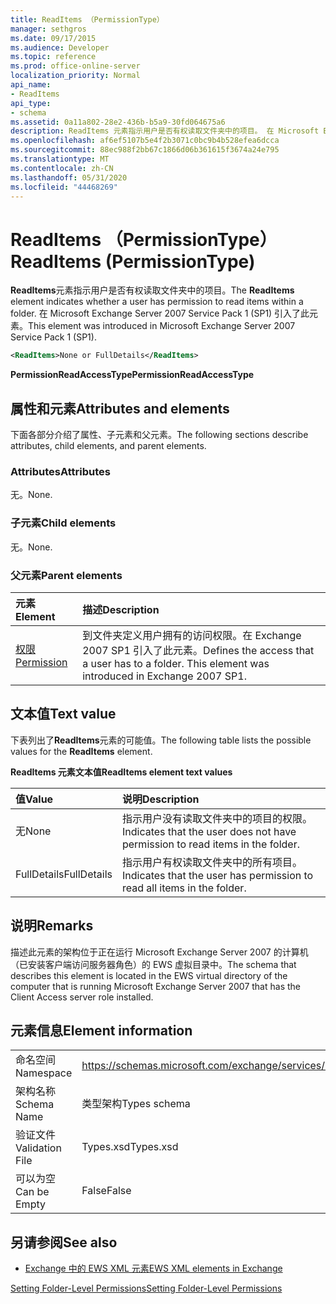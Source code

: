 ```yaml
---
title: ReadItems （PermissionType）
manager: sethgros
ms.date: 09/17/2015
ms.audience: Developer
ms.topic: reference
ms.prod: office-online-server
localization_priority: Normal
api_name:
- ReadItems
api_type:
- schema
ms.assetid: 0a11a802-28e2-436b-b5a9-30fd064675a6
description: ReadItems 元素指示用户是否有权读取文件夹中的项目。 在 Microsoft Exchange Server 2007 Service Pack 1 (SP1) 引入了此元素。
ms.openlocfilehash: af6ef5107b5e4f2b3071c0bc9b4b528efea6dcca
ms.sourcegitcommit: 88ec988f2bb67c1866d06b361615f3674a24e795
ms.translationtype: MT
ms.contentlocale: zh-CN
ms.lasthandoff: 05/31/2020
ms.locfileid: "44468269"
---
```

# <a name="readitems-permissiontype"></a><span data-ttu-id="144d9-104">ReadItems （PermissionType）</span><span class="sxs-lookup"><span data-stu-id="144d9-104">ReadItems (PermissionType)</span></span>

<span data-ttu-id="144d9-105">**ReadItems**元素指示用户是否有权读取文件夹中的项目。</span><span class="sxs-lookup"><span data-stu-id="144d9-105">The **ReadItems** element indicates whether a user has permission to read items within a folder.</span></span> <span data-ttu-id="144d9-106">在 Microsoft Exchange Server 2007 Service Pack 1 (SP1) 引入了此元素。</span><span class="sxs-lookup"><span data-stu-id="144d9-106">This element was introduced in Microsoft Exchange Server 2007 Service Pack 1 (SP1).</span></span> 
  
```xml
<ReadItems>None or FullDetails</ReadItems>
```

 <span data-ttu-id="144d9-107">**PermissionReadAccessType**</span><span class="sxs-lookup"><span data-stu-id="144d9-107">**PermissionReadAccessType**</span></span>
## <a name="attributes-and-elements"></a><span data-ttu-id="144d9-108">属性和元素</span><span class="sxs-lookup"><span data-stu-id="144d9-108">Attributes and elements</span></span>

<span data-ttu-id="144d9-109">下面各部分介绍了属性、子元素和父元素。</span><span class="sxs-lookup"><span data-stu-id="144d9-109">The following sections describe attributes, child elements, and parent elements.</span></span>
  
### <a name="attributes"></a><span data-ttu-id="144d9-110">Attributes</span><span class="sxs-lookup"><span data-stu-id="144d9-110">Attributes</span></span>

<span data-ttu-id="144d9-111">无。</span><span class="sxs-lookup"><span data-stu-id="144d9-111">None.</span></span>
  
### <a name="child-elements"></a><span data-ttu-id="144d9-112">子元素</span><span class="sxs-lookup"><span data-stu-id="144d9-112">Child elements</span></span>

<span data-ttu-id="144d9-113">无。</span><span class="sxs-lookup"><span data-stu-id="144d9-113">None.</span></span>
  
### <a name="parent-elements"></a><span data-ttu-id="144d9-114">父元素</span><span class="sxs-lookup"><span data-stu-id="144d9-114">Parent elements</span></span>

|<span data-ttu-id="144d9-115">**元素**</span><span class="sxs-lookup"><span data-stu-id="144d9-115">**Element**</span></span>|<span data-ttu-id="144d9-116">**描述**</span><span class="sxs-lookup"><span data-stu-id="144d9-116">**Description**</span></span>|
|:-----|:-----|
|[<span data-ttu-id="144d9-117">权限</span><span class="sxs-lookup"><span data-stu-id="144d9-117">Permission</span></span>](permission.md) <br/> |<span data-ttu-id="144d9-p103">到文件夹定义用户拥有的访问权限。在 Exchange 2007 SP1 引入了此元素。</span><span class="sxs-lookup"><span data-stu-id="144d9-p103">Defines the access that a user has to a folder. This element was introduced in Exchange 2007 SP1.</span></span>  <br/> |
   
## <a name="text-value"></a><span data-ttu-id="144d9-120">文本值</span><span class="sxs-lookup"><span data-stu-id="144d9-120">Text value</span></span>

<span data-ttu-id="144d9-121">下表列出了**ReadItems**元素的可能值。</span><span class="sxs-lookup"><span data-stu-id="144d9-121">The following table lists the possible values for the **ReadItems** element.</span></span> 
  
<span data-ttu-id="144d9-122">**ReadItems 元素文本值**</span><span class="sxs-lookup"><span data-stu-id="144d9-122">**ReadItems element text values**</span></span>

|<span data-ttu-id="144d9-123">**值**</span><span class="sxs-lookup"><span data-stu-id="144d9-123">**Value**</span></span>|<span data-ttu-id="144d9-124">**说明**</span><span class="sxs-lookup"><span data-stu-id="144d9-124">**Description**</span></span>|
|:-----|:-----|
|<span data-ttu-id="144d9-125">无</span><span class="sxs-lookup"><span data-stu-id="144d9-125">None</span></span>  <br/> |<span data-ttu-id="144d9-126">指示用户没有读取文件夹中的项目的权限。</span><span class="sxs-lookup"><span data-stu-id="144d9-126">Indicates that the user does not have permission to read items in the folder.</span></span>  <br/> |
|<span data-ttu-id="144d9-127">FullDetails</span><span class="sxs-lookup"><span data-stu-id="144d9-127">FullDetails</span></span>  <br/> |<span data-ttu-id="144d9-128">指示用户有权读取文件夹中的所有项目。</span><span class="sxs-lookup"><span data-stu-id="144d9-128">Indicates that the user has permission to read all items in the folder.</span></span>  <br/> |
   
## <a name="remarks"></a><span data-ttu-id="144d9-129">说明</span><span class="sxs-lookup"><span data-stu-id="144d9-129">Remarks</span></span>

<span data-ttu-id="144d9-130">描述此元素的架构位于正在运行 Microsoft Exchange Server 2007 的计算机（已安装客户端访问服务器角色）的 EWS 虚拟目录中。</span><span class="sxs-lookup"><span data-stu-id="144d9-130">The schema that describes this element is located in the EWS virtual directory of the computer that is running Microsoft Exchange Server 2007 that has the Client Access server role installed.</span></span>
  
## <a name="element-information"></a><span data-ttu-id="144d9-131">元素信息</span><span class="sxs-lookup"><span data-stu-id="144d9-131">Element information</span></span>

|||
|:-----|:-----|
|<span data-ttu-id="144d9-132">命名空间</span><span class="sxs-lookup"><span data-stu-id="144d9-132">Namespace</span></span>  <br/> |https://schemas.microsoft.com/exchange/services/2006/types  <br/> |
|<span data-ttu-id="144d9-133">架构名称</span><span class="sxs-lookup"><span data-stu-id="144d9-133">Schema Name</span></span>  <br/> |<span data-ttu-id="144d9-134">类型架构</span><span class="sxs-lookup"><span data-stu-id="144d9-134">Types schema</span></span>  <br/> |
|<span data-ttu-id="144d9-135">验证文件</span><span class="sxs-lookup"><span data-stu-id="144d9-135">Validation File</span></span>  <br/> |<span data-ttu-id="144d9-136">Types.xsd</span><span class="sxs-lookup"><span data-stu-id="144d9-136">Types.xsd</span></span>  <br/> |
|<span data-ttu-id="144d9-137">可以为空</span><span class="sxs-lookup"><span data-stu-id="144d9-137">Can be Empty</span></span>  <br/> |<span data-ttu-id="144d9-138">False</span><span class="sxs-lookup"><span data-stu-id="144d9-138">False</span></span>  <br/> |
   
## <a name="see-also"></a><span data-ttu-id="144d9-139">另请参阅</span><span class="sxs-lookup"><span data-stu-id="144d9-139">See also</span></span>



- [<span data-ttu-id="144d9-140">Exchange 中的 EWS XML 元素</span><span class="sxs-lookup"><span data-stu-id="144d9-140">EWS XML elements in Exchange</span></span>](ews-xml-elements-in-exchange.md)


[<span data-ttu-id="144d9-141">Setting Folder-Level Permissions</span><span class="sxs-lookup"><span data-stu-id="144d9-141">Setting Folder-Level Permissions</span></span>](https://msdn.microsoft.com/library/c7530e86-5112-401c-b10a-9c054ae59f07%28Office.15%29.aspx)

